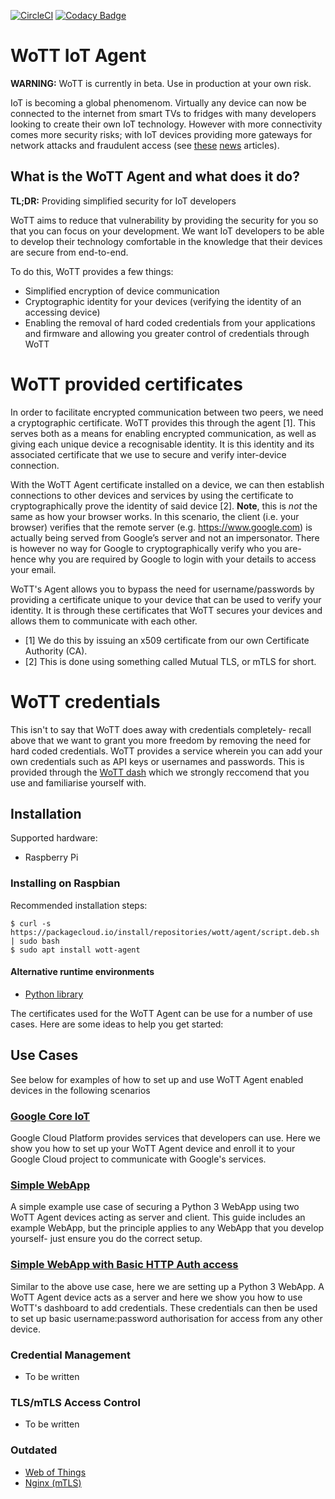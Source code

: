 [![CircleCI](https://circleci.com/gh/WoTTsecurity/agent.svg?style=svg)](https://circleci.com/gh/WoTTsecurity/agent) [![Codacy Badge](https://api.codacy.com/project/badge/Grade/9e165c20e9b04d62a15d1ff7c4736878)](https://www.codacy.com/app/vpetersson/agent)

# WoTT IoT Agent

**WARNING:** WoTT is currently in beta. Use in production at your own risk.

IoT is becoming a global phenomenom. Virtually any device can now be connected to the internet from smart TVs to fridges with many developers looking to create their own IoT technology. However with more connectivity comes more security risks; with IoT devices providing more gateways for network attacks and fraudulent access (see [these](https://www.bbc.co.uk/news/technology-38364077) [news](https://www.bbc.co.uk/news/technology-48664251) articles). 

## What is the WoTT Agent and what does it do?

**TL;DR:** Providing simplified security for IoT developers

WoTT aims to reduce that vulnerability by providing the security for you so that you can focus on your development. We want IoT developers to be able to develop their technology comfortable in the knowledge that their devices are secure from end-to-end. 

To do this, WoTT provides a few things:

 * Simplified encryption of device communication
 * Cryptographic identity for your devices (verifying the identity of an accessing device)
 * Enabling the removal of hard coded credentials from your applications and firmware and allowing you greater control of credentials through WoTT
 
# WoTT provided certificates

In order to facilitate encrypted communication between two peers, we need a cryptographic certificate. WoTT provides this through the agent [1]. This serves both as a means for enabling encrypted communication, as well as giving each unique device a recognisable identity. It is this identity and its associated certificate that we use to secure and verify inter-device connection.

With the WoTT Agent certificate installed on a device, we can then establish connections to other devices and services by using the certificate to cryptographically prove the identity of said device [2]. 
**Note**, this is *not* the same as how your browser works. In this scenario, the client (i.e. your browser) verifies that the remote server (e.g. https://www.google.com) is actually being served from Google’s server and not an impersonator. 
There is however no way for Google to cryptographically verify who you are- hence why you are required by Google to login with your details to access your email. 

WoTT's Agent allows you to bypass the need for username/passwords by providing a certificate unique to your device that can be used to verify your identity. It is through these certificates that WoTT secures your devices and allows them to communicate with each other.

* [1] We do this by issuing an x509 certificate from our own Certificate Authority (CA).
* [2] This is done using something called Mutual TLS, or mTLS for short.

# WoTT credentials

This isn't to say that WoTT does away with credentials completely- recall above that we want to grant you more freedom by removing the need for hard coded credentials. WoTT provides a service wherein you can add your own credentials such as API keys or usernames and passwords. This is provided through the [WoTT dash](https://dash.wott.io) which we strongly reccomend that you use and familiarise yourself with. 

## Installation

Supported hardware:

* Raspberry Pi

### Installing on Raspbian

Recommended installation steps:

```
$ curl -s https://packagecloud.io/install/repositories/wott/agent/script.deb.sh | sudo bash
$ sudo apt install wott-agent
```

#### Alternative runtime environments

 * [Python library](https://github.com/WoTTsecurity/agent/blob/master/docs/alternative_installation_methods.md#installation--python-runtime-advance://github.com/WoTTsecurity/agent/blob/master/docs/alternative_installation_methods.md#installation--python-runtime-advanced)


The certificates used for the WoTT Agent can be use for a number of use cases. Here are some ideas to help you get started:

## Use Cases

See below for examples of how to set up and use WoTT Agent enabled devices in the following scenarios

### [Google Core IoT](https://github.com/WoTTsecurity/agent/tree/master/docs/examples/google-core-iot)

Google Cloud Platform provides services that developers can use. Here we show you how to set up your WoTT Agent device and enroll it to your Google Cloud project to communicate with Google's services.


### [Simple WebApp](https://github.com/WoTTsecurity/agent/tree/master/docs/examples/simple-webapp)

A simple example use case of securing a Python 3 WebApp using two WoTT Agent devices acting as server and client. This guide includes an example WebApp, but the principle applies to any WebApp that you develop yourself- just ensure you do the correct setup.

### [Simple WebApp with Basic HTTP Auth access](https://github.com/WoTTsecurity/agent/tree/master/docs/examples/simple-webapp-auth)

Similar to the above use case, here we are setting up a Python 3 WebApp. A WoTT Agent device acts as a server and here we show you how to use WoTT's dashboard to add credentials. These credentials can then be used to set up basic username:password authorisation for access from any other device.

### Credential Management

 * To be written

### TLS/mTLS Access Control

* To be written

### Outdated

 
 * [Web of Things](https://github.com/WoTTsecurity/agent/tree/master/docs/examples/webofthings)
 * [Nginx (mTLS)](https://github.com/WoTTsecurity/agent/tree/master/docs/examples/nginx)
